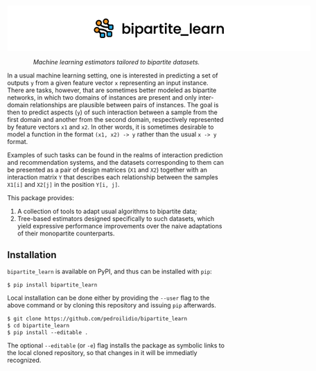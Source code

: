 <p align="center">
  <img src="https://raw.githubusercontent.com/pedroilidio/bipartite_learn/main/docs/logos/bipartite_learn_full_logo.svg" width="300px" style="padding:30px 200px; background-color:white;">
</p>

<p align="center" style="font-style: italic;">
  Machine learning estimators tailored to bipartite datasets.
</p>

In a usual machine learning setting, one is interested in predicting a set of
outputs `y` from a given feature vector `x` representing an input instance.
There are tasks, however, that are sometimes better modeled as bipartite
networks, in which two domains of instances are present and only inter-domain
relationships are plausible between pairs of instances. The goal is then to
predict aspects (`y`) of such interaction between a sample from the first domain
and another from the second domain, respectively represented by feature vectors
`x1` and `x2`.  In other words, it is sometimes desirable to model a function
in the format `(x1, x2) -> y` rather than the usual `x -> y` format.

Examples of such tasks can be found in the realms of interaction prediction and recommendation systems, and the datasets corresponding to them can be presented
as a pair of design matrices (`X1` and `X2`) together with an interaction
matrix `Y` that describes each relationship between the samples `X1[i]` and 
`X2[j]` in the position `Y[i, j]`.

This package provides:

1. A collection of tools to adapt usual algorithms to bipartite data;
2. Tree-based estimators designed specifically to such
datasets, which yield expressive performance improvements over the naive
adaptations of their monopartite counterparts.

## Installation
`bipartite_learn` is available on PyPI, and thus can be installed with `pip`:
```
$ pip install bipartite_learn
```
Local installation can be done either by providing the `--user` flag to the above command or by cloning this repository and issuing `pip` afterwards.
```
$ git clone https://github.com/pedroilidio/bipartite_learn
$ cd bipartite_learn
$ pip install --editable .
```
The optional `--editable` (or `-e`) flag installs the package as symbolic links
to the local cloned repository, so that changes in it will be immediatly
recognized.